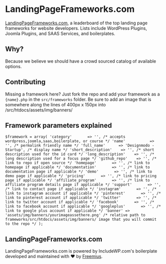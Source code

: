 # LandingPageFrameworks.com

[LandingPageFrameworks.com](LandingPageFrameworks.com), a leaderboard of the top landing page frameworks for website developers. Lists include WordPress Plugins, Joomla Plugins, and SAAS Services, and boilerplates.

## Why?

Because we believe we should have a crowd sourced catalog of available options.

## Contributing

Missing a framework here? Just fork the repo and add your framework
as a `{name}.php` in the `src/frameworks` folder. Be sure to add an image that is somewhere along the lines of 400px x 150px into /src/htdocs/assets/img/banners/

## Framework parameters explained

`
 $framework = array(
        'category'       => '', /* accepts wordpress,joomla,saas,boilerplate, or course */
        'name'           => '', /* permalink friendly name */
        'full_name'      => 'Designmodo - Startup', /* display name */
        'short_description'    => '', /* short description used for the id card */
        'long_description'    => '', /* long description used for a focus page */
        'github_repo'    => '', /* link to repo if open source */
        'homepage'       => '', /* link to homepage if applicable */
        'documentation'       => '', /* link to documentation page if applicable */
        'demo'       => '', /* link to demo page if applicable */
        'pricing'       => '', /* link to pricing page if applicable */
        'affiliate_program'       => '', /* link to affiliate program details page if applicable */
        'support'       => '', /* link to contact page if applicable */
        'instagram'       => '', /* link to instagram account if applicable */
        'pinterest'       => '', /* link to pinterest account if applicable */
        'twitter'       => '', /* link to twitter account if applicable */
        'facebook'       => '', /* link to facebook account if applicable */
        'googleplus'       => '', /* link to google plus account if applicable */
        'banner' => 'assets/img/banners/yourimageassethere.png' /* relative path to frameworks/src/htdocs/assets/img/banners/ image that you will commit to the repo */
    );
`

## LandingPageFrameworks.com

LandingPageFrameworks.com is powered by IncludeWP.com's boilerplate developed and maintained with ❤ by [Freemius](https://freemius.com).
